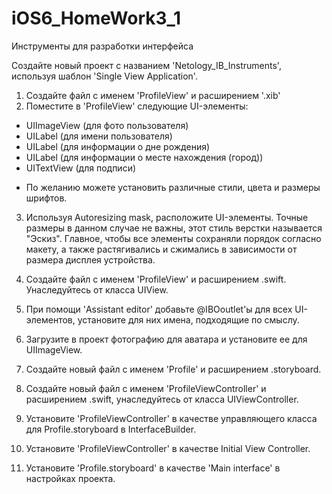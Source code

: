 # iOS6_HomeWork3_1
Инструменты для разработки интерфейса

Создайте новый проект с названием 'Netology_IB_Instruments', используя шаблон 'Single View Application'. 

1. Создайте файл с именем 'ProfileView' и расширением '.xib'
2. Поместите в 'ProfileView' следующие UI-элементы:
- UIImageView (для фото пользователя)
- UILabel (для имени пользователя)
- UILabel (для информации о дне рождения)
- UILabel (для информации о месте нахождения (город))
- UITextView (для подписи)

* По желанию можете установить различные стили, цвета и размеры шрифтов.

3. Используя Autoresizing mask, расположите UI-элементы. Точные размеры в данном случае не важны, этот стиль верстки называется "Эскиз". Главное, чтобы все элементы сохраняли порядок согласно макету, а также растягивались и сжимались в зависимости от размера дисплея устройства.

4. Создайте файл c именем 'ProfileView' и расширением .swift. Унаследуйтесь от класса UIView.
5. При помощи 'Assistant editor' добавьте @IBOoutlet'ы для всех UI-элементов, установите для них имена, подходящие по смыслу.
6. Загрузите в проект фотографию для аватара и установите ее для UIImageView.
7. Создайте новый файл с именем 'Profile' и расширением .storyboard.
8. Создайте новый файл с именем 'ProfileViewController' и расширением .swift, унаследуйтесь от класса UIViewController.
9. Установите 'ProfileViewController' в качестве управляющего класса для Profile.storyboard в InterfaceBuilder.
10. Установите 'ProfileViewController' в качестве Initial View Controller.
11. Установите 'Profile.storyboard' в качестве 'Main interface' в настройках проекта. 
